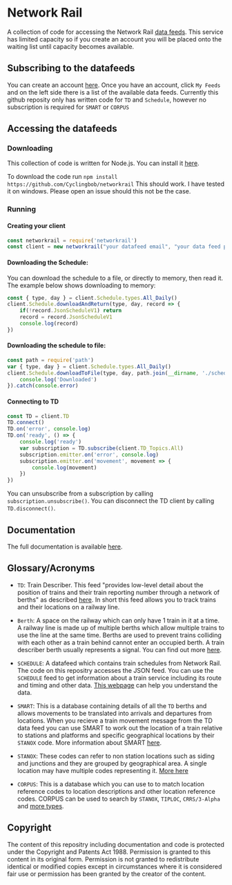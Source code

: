 # Network Rail
A collection of code for accessing the Network Rail  [data feeds](https://datafeeds.networkrail.co.uk "data feeds"). This service has limited capacity so if you create an account you will be placed onto the waiting list until capacity becomes available.

## Subscribing to the datafeeds
You can create an account [here](https://datafeeds.networkrail.co.uk "here").
Once you have an account, click `My Feeds` and on the left side there is a list of the available data feeds. Currently this github reposity only has written code for `TD` and `Schedule`, however no subscription is required for `SMART` or `CORPUS`

## Accessing the datafeeds
### Downloading
This collection of code is written for Node.js. You can install it [here](https://nodejs.org "here").

To download the code run `npm install https://github.com/Cyclingbob/networkrail`
This should work. I have tested it on windows. Please open an issue should this not be the case.
### Running

#### Creating your client
```javascript
const networkrail = require('networkrail')
const client = new networkrail("your datafeed email", "your data feed password")
```
#### Downloading the Schedule:
You can download the schedule to a file, or directly to memory, then read it.
The example below shows downloading to memory:

```javascript
const { type, day } = client.Schedule.types.All_Daily()
client.Schedule.downloadAndReturn(type, day, record => {
    if(!record.JsonScheduleV1) return
    record = record.JsonScheduleV1
    console.log(record)
})
```

#### Downloading the schedule to file:
```javascript
const path = require('path')
var { type, day } = client.Schedule.types.All_Daily()
client.Schedule.downloadToFile(type, day, path.join(__dirname, './schedule.json').then(() => {
	console.log('Downloaded')
}).catch(console.error)
```

#### Connecting to TD

```javascript
const TD = client.TD
TD.connect()
TD.on('error', console.log)
TD.on('ready', () => {
    console.log('ready')
    var subscription = TD.subscribe(client.TD_Topics.All)
    subscription.emitter.on('error', console.log)
    subscription.emitter.on('movement', movement => {
		console.log(movement)
    })
})
```

You can unsubscribe from a subscription by calling `subscription.unsubscribe()`.
You can disconnect the TD client by calling `TD.disconnect()`.

## Documentation

The full documentation is available [here](https://github.com/Cyclingbob/networkrail/blob/main/documentation.md "here").

## Glossary/Acronyms
- `TD`: Train Describer. This feed "provides low-level detail about the position of trains and their train reporting number through a network of berths" as described [here](https://wiki.openraildata.com//index.php?title=TD "here"). In short this feed allows you to track trains and their locations on a railway line.

- `Berth`: A space on the railway which can only have 1 train in it at a time. A railway line is made up of multiple berths which allow multiple trains to use the line at the same time. Berths are used to prevent trains colliding with each other as a train behind cannot enter an occupied berth. A train describer berth usually represents a signal. You can find out more [here](https://wiki.openraildata.com/index.php?title=TD_Berths "here").

- `SCHEDULE`: A datafeed which contains train schedules from Network Rail. The code on this repositry accesses the JSON feed. You can use the `SCHEDULE` feed to get information about a train service including its route and timing and other data. [This webpage](https://wiki.openraildata.com/index.php?title=Schedule_Records "This webpage") can help you understand the data.

- `SMART`: This is a database containing details of all the `TD` berths and allows movements to be translated into arrivals and departures from locations. When you recieve a train movement message from the TD data feed you can use SMART to work out the location of a train relative to stations and platforms and specific geographical locations by their `STANOX` code. More information about SMART [here](https://wiki.openraildata.com//index.php?title=Reference_Data#SMART:_Berth_Stepping_Data "here").

- `STANOX`: These codes can refer to non station locations such as siding and junctions and they are grouped by geographical area. A single location may have multiple codes representing it. [More here](https://wiki.openraildata.com/index.php?title=STANOX_Areas "More here")

- `CORPUS`: This is a database which you can use to to match location reference codes to location descriptions and other location reference codes. CORPUS can be used to search by `STANOX`, `TIPLOC`, `CRRS/3-Alpha` and [more types](https://wiki.openraildata.com/index.php?title=Reference_Data#CORPUS:_Location_Reference_Data "more types").

## Copyright
The content of this repositry including documentation and code is protected under the Copyright and Patents Act 1988. Permission is granted to this content in its original form. Permission is not granted to redistribute identical or modified copies except in circumstances where it is considered fair use or permission has been granted by the creator of the content.
